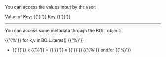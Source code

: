 You can access the values input by the user:

Value of Key: {{'{{'}} Key {{'}}'}}

----

You can access some metadata through the BOIL object:

{{'{%'}} for k,v in BOIL.items() {{'%}'}}
- {{'{{'}} k {{'}}'}} = {{'{{'}} v {{'}}'}}
{{'{%'}} endfor {{'%}'}}
